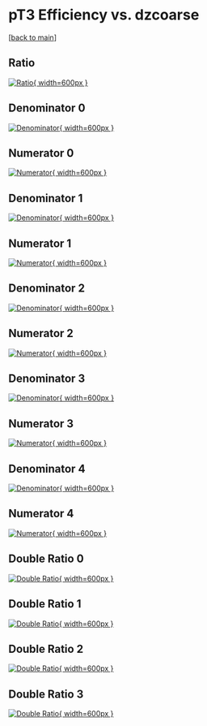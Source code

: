 # pT3 Efficiency vs. dzcoarse

[[back to main](./)]



## Ratio

[![Ratio](../mtv/var/pT3_loweta_11_0_eff_dzcoarse.png){ width=600px }](../mtv/var/pT3_loweta_11_0_eff_dzcoarse.pdf)

## Denominator 0

[![Denominator](../mtv/den/pT3_loweta_11_0_eff_dzcoarse_den0.png){ width=600px }](../mtv/den/pT3_loweta_11_0_eff_dzcoarse_den0.pdf)

## Numerator 0

[![Numerator](../mtv/num/pT3_loweta_11_0_eff_dzcoarse_num0.png){ width=600px }](../mtv/num/pT3_loweta_11_0_eff_dzcoarse_num0.pdf)

## Denominator 1

[![Denominator](../mtv/den/pT3_loweta_11_0_eff_dzcoarse_den1.png){ width=600px }](../mtv/den/pT3_loweta_11_0_eff_dzcoarse_den1.pdf)

## Numerator 1

[![Numerator](../mtv/num/pT3_loweta_11_0_eff_dzcoarse_num1.png){ width=600px }](../mtv/num/pT3_loweta_11_0_eff_dzcoarse_num1.pdf)

## Denominator 2

[![Denominator](../mtv/den/pT3_loweta_11_0_eff_dzcoarse_den2.png){ width=600px }](../mtv/den/pT3_loweta_11_0_eff_dzcoarse_den2.pdf)

## Numerator 2

[![Numerator](../mtv/num/pT3_loweta_11_0_eff_dzcoarse_num2.png){ width=600px }](../mtv/num/pT3_loweta_11_0_eff_dzcoarse_num2.pdf)

## Denominator 3

[![Denominator](../mtv/den/pT3_loweta_11_0_eff_dzcoarse_den3.png){ width=600px }](../mtv/den/pT3_loweta_11_0_eff_dzcoarse_den3.pdf)

## Numerator 3

[![Numerator](../mtv/num/pT3_loweta_11_0_eff_dzcoarse_num3.png){ width=600px }](../mtv/num/pT3_loweta_11_0_eff_dzcoarse_num3.pdf)

## Denominator 4

[![Denominator](../mtv/den/pT3_loweta_11_0_eff_dzcoarse_den4.png){ width=600px }](../mtv/den/pT3_loweta_11_0_eff_dzcoarse_den4.pdf)

## Numerator 4

[![Numerator](../mtv/num/pT3_loweta_11_0_eff_dzcoarse_num4.png){ width=600px }](../mtv/num/pT3_loweta_11_0_eff_dzcoarse_num4.pdf)

## Double Ratio 0

[![Double Ratio](../mtv/ratio/pT3_loweta_11_0_eff_dzcoarse_ratio0.png){ width=600px }](../mtv/ratio/pT3_loweta_11_0_eff_dzcoarse_ratio0.pdf)

## Double Ratio 1

[![Double Ratio](../mtv/ratio/pT3_loweta_11_0_eff_dzcoarse_ratio1.png){ width=600px }](../mtv/ratio/pT3_loweta_11_0_eff_dzcoarse_ratio1.pdf)

## Double Ratio 2

[![Double Ratio](../mtv/ratio/pT3_loweta_11_0_eff_dzcoarse_ratio2.png){ width=600px }](../mtv/ratio/pT3_loweta_11_0_eff_dzcoarse_ratio2.pdf)

## Double Ratio 3

[![Double Ratio](../mtv/ratio/pT3_loweta_11_0_eff_dzcoarse_ratio3.png){ width=600px }](../mtv/ratio/pT3_loweta_11_0_eff_dzcoarse_ratio3.pdf)

